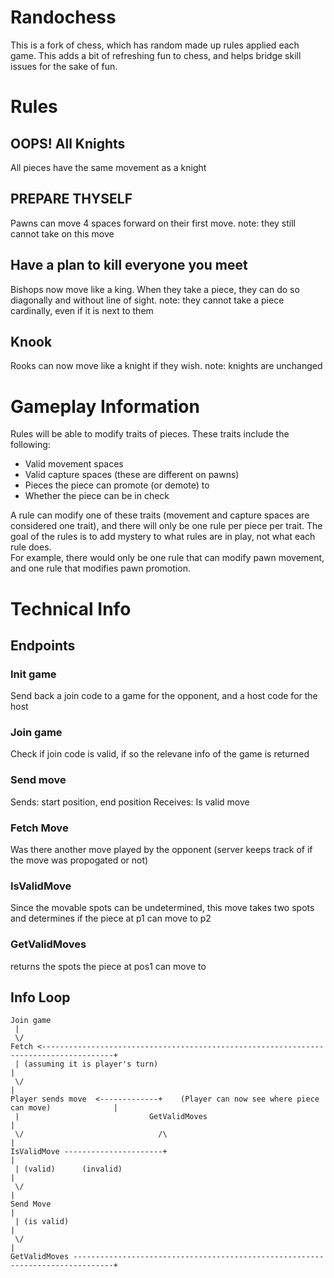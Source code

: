 # Randochess
This is a fork of chess, which has random made up rules applied each game. This adds a bit of refreshing fun to chess, and helps bridge skill issues for the sake of fun.

# Rules

## OOPS! All Knights
All pieces have the same movement as a knight

## PREPARE THYSELF
Pawns can move 4 spaces forward on their first move.
note: they still cannot take on this move

## Have a plan to kill everyone you meet
Bishops now move like a king. When they take a piece, they can do so diagonally and without line of sight.
note: they cannot take a piece cardinally, even if it is next to them

## Knook
Rooks can now move like a knight if they wish.
note: knights are unchanged

# Gameplay Information
Rules will be able to modify traits of pieces. These traits include the following:

* Valid movement spaces
* Valid capture spaces (these are different on pawns)
* Pieces the piece can promote (or demote) to
* Whether the piece can be in check

A rule can modify one of these traits (movement and capture spaces are considered one trait), and there will only be one rule per piece per trait. The goal of the rules is to add mystery to what rules are in play, not what each rule does.<br>
For example, there would only be one rule that can modify pawn movement, and one rule that modifies pawn promotion.

# Technical Info

## Endpoints

### Init game
Send back a join code to a game for the opponent, and a host code for the host

### Join game
Check if join code is valid, if so the relevane info of the game is returned

### Send move
Sends: start position, end position
Receives: Is valid move

### Fetch Move
Was there another move played by the opponent (server keeps track of if the move was propogated or not)

### IsValidMove
Since the movable spots can be undetermined, this move takes two spots and determines if the piece at p1 can move to p2

### GetValidMoves
returns the spots the piece at pos1 can move to

## Info Loop
```
Join game
 |
 \/
Fetch <--------------------------------------------------------------------------------------+
 | (assuming it is player's turn)                                                            |
 \/                                                                                          |
Player sends move  <-------------+    (Player can now see where piece can move)              | 
 |                             GetValidMoves                                                 | 
 \/                              /\                                                          |
IsValidMove ----------------------+                                                          | 
 | (valid)      (invalid)                                                                    |
 \/                                                                                          |
Send Move                                                                                    |
 | (is valid)                                                                                |
 \/                                                                                          |
GetValidMoves -------------------------------------------------------------------------------+
```
